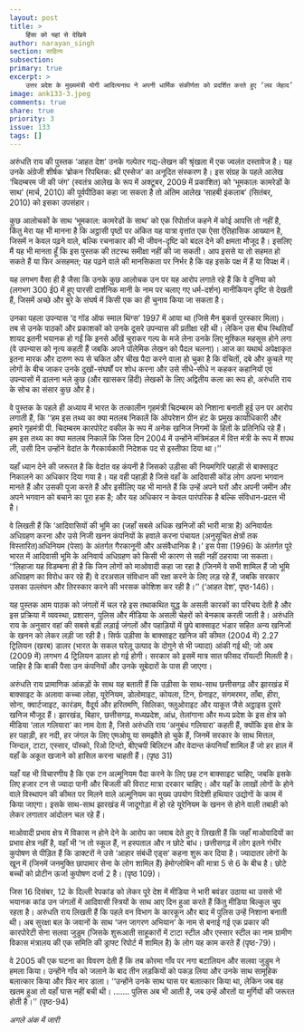 ```yaml
---
layout: post
title: >
    हिंसा को यहां से देखिये
author: narayan_singh
section: साहित्य
subsection:
primary: true
excerpt: >
    उत्तर प्रदेश के मुख्यमंत्री योगी आदित्यनाथ ने अपनी धार्मिक संकीर्णता को प्रदर्शित करते हुए ‘लव जेहाद’ के विरुद्ध कानून बनाने की तैयारी की है. अब हरियाणा के मुख्यमंत्री खट्टर कैसे पीछे रहते, उन्होंने भी ऐसा ही कानून अपने राज्य में भी बनाने की घोषणा कर दी है.
image: ank133-3.jpeg
comments: true
share: true
priority: 3
issue: 133
tags: []
---
```


अरुंधति राय की पुस्तक ‘आहत देश’ उनके गल्पेतर गद्य-लेखन की श्रृंखला में एक ज्वलंत दस्तावेज है। यह उनके अंग्रेजी शीर्षक ‘ब्रोकन रिपब्लिक: थ्री एस्सेज’ का अनूदित संस्करण है। इस संग्रह के पहले आलेख ‘चिदम्बरम जी की जंग’ (स्वतंत्र आलेख के रूप में अक्टूबर, 2009 में प्रकाशित) को ‘भूमकालः कामरेडों के साथ’ (मार्च, 2010) की पूर्वपीठिका कहा जा सकता है तो अंतिम आलेख ‘साहबी इंकलाब’ (सितंबर, 2010) को इसका उपसंहार।

कुछ आलोचकों के साथ ‘भूमकाल: कामरेडों के साथ’ को एक रिपोर्ताज कहने में कोई आपत्ति तो नहीं है, किंतु मेरा यह भी मानना है कि अट्ठासी पृष्ठों पर अंकित यह यात्रा वृत्तांत एक ऐसा ऐतिहासिक आख्यान है, जिसमें न केवल पढ़ने वाले, बल्कि रचनाकार की भी जीवन-दृष्टि को बदल देने की क्षमता मौजूद है। इसलिए मैं यह भी मानता हूँ कि इस पुस्तक की तटस्थ समीक्षा नहीं की जा सकती। आप इससे या तो सहमत हो सकते हैं या फिर असहमत; यह पढ़ने वाले की मानसिकता पर निर्भर है कि वह इसके पक्ष में हैं या विपक्ष में।

यह लगभग वैसा ही है जैसा कि उनके कुछ आलोचक उन पर यह आरोप लगाते रहे हैं कि वे दुनिया को (लगभग 300 ई0 में हुए पारसी दार्शनिक मानी के नाम पर चलाए गए धर्म-दर्शन) मानीकियन दृष्टि से देखती हैं, जिसमें अच्छे और बुरे के संघर्ष में किसी एक का ही चुनाव किया जा सकता है।

उनका पहला उपन्यास ‘द गॉड ऑफ स्माल थिंग्स’ 1997 में आया था (जिसे मैन बुकर्स पुरस्कार मिला)। तब से उनके पाठकों और प्रकाशकों को उनके दूसरे उपन्यास की प्रतीक्षा रही थी। लेकिन उस बीच स्थितियाँ शायद इतनी भयानक हो गईं कि इनसे आँखें चुराकर गल्प के मजे लेना उनके लिए मुश्किल महसूस होने लगा (वे उपन्यास को नृत्य कहती हैं जबकि अपने पॉलेमिक लेखन को पैदल चलना)। आज का यथार्थ अपेक्षाकृत इतना मारक और दारुण रूप से चकित और चीख पैदा करने वाला हो चुका है कि वंचितों, दबे और कुचले गए लोगों के बीच जाकर उनके दुखों-संघर्षों पर शोध करना और उसे सीधे-सीधे न कहकर कहानियों एवं उपन्यासों में ढालना भले कुछ (और खासकर हिंदी) लेखकों के लिए अद्वितीय कला का रूप हो, अरुंधति राय के सोच का संसार कुछ और है।

वे पुस्तक के पहले ही अध्याय में भारत के तत्कालीन गृहमंत्री चिदम्बरम को निशाना बनाती हुई उन पर आरोप लगाती हैं, कि ‘‘हम इस तथ्य का क्या मतलब निकालें कि ऑपरेशन ग्रीन हंट के प्रमुख कार्याधिकारी और हमारे गृहमंत्री पी. चिदम्बरम कारपोरेट वकील के रूप में अनेक खनिज निगमों के हितों के प्रतिनिधि रहे हैं। हम इस तथ्य का क्या मतलब निकालें कि जिस दिन 2004 में उन्होंने मंत्रिमंडल में वित्त मंत्री के रूप में शपथ ली, उसी दिन उन्होंने वेदांत के गैरकार्यकारी निदेशक पद से इस्तीफा दिया था।’’

यहाँ ध्यान देने की जरूरत है कि वेदांत वह कंपनी है जिसको उड़ीसा की नियमगिरि पहाड़ी से बाक्साइट निकालने का अधिकार दिया गया है। यह वही पहाड़ी है जिसे वहाँ के आदिवासी कोंड लोग अपना भगवान मानते हैं और उसकी पूजा करते हैं और इसीलिए यह भी मानते हैं कि उन्हें अपने घरों और अपनी जमीन और अपने भगवान को बचाने का पूरा हक है; और यह अधिकार न केवल पारंपरिक है बल्कि संविधान-प्रदत्त भी है।

वे लिखती हैं कि ‘आदिवासियों की भूमि का (जहाँ सबसे अधिक खनिजों की भारी मात्रा है) अनिवार्यतः अधिग्रहण करना और उसे निजी खनन कंपनियों के हवाले करना पंचायत (अनुसूचित क्षेत्रों तक विस्तारित)अधिनियम (पेसा) के अंतर्गत गैरकानूनी और असंवैधानिक है।’ इस पेसा (1996) के अंतर्गत पूरे भारत में आदिवासी भूमि के अनिवार्य अधिग्रहण को किसी भी कारण से सही नहीं ठहराया जा सकता। ‘‘लिहाजा यह विडम्बना ही है कि जिन लोगों को माओवादी कहा जा रहा है (जिनमें वे सभी शामिल हैं जो भूमि अधिग्रहण का विरोध कर रहे हैं) वे दरअसल संविधान की रक्षा करने के लिए लड़ रहे हैं, जबकि सरकार उसका उल्लंघन और तिरस्कार करने की भरसक कोशिश कर रही है।’’ (‘आहत देश’, पृष्ठ-146)।

यह पुस्तक आम पाठक को जंगलों में चल रहे इस तथाकथित युद्ध के असली कारकों का परिचय देती है और इस प्रक्रिया में व्यवस्था, प्रशासन, पुलिस और मीडिया के असली चेहरों को बेनकाब करती जाती है। अरुंधति राय के अनुसार वहां की सबसे बड़ी लड़ाई जंगलों और पहाड़ियों में छुपे बाक्साइट भंडार सहित अन्य खनिजों के खनन को लेकर लड़ी जा रही है। सिर्फ उड़ीसा के बाक्साइट खनिज की कीमत (2004 में) 2.27 ट्रिलियन (खरब) डालर (भारत के सकल घरेलू उत्पाद के दोगुने से भी ज्यादा) आंकी गई थी; जो अब (2009 में) लगभग 4 ट्रिलियन डालर हो गई होगी। सरकार को इसमें मात्र सात फीसद रॉयल्टी मिलती है। जाहिर है कि बाकी पैसा उन कंपनियों और उनके सूबेदारों के पास ही जाएगा।

अरुंधति राय प्रामाणिक आंकड़ों के साथ यह बताती हैं कि उड़ीसा के साथ-साथ छत्तीसगढ़ और झारखंड में बाक्साइट के अलावा कच्चा लोहा, यूरेनियम, डोलोमाइट, कोयला, टिन, ग्रेनाइट, संगमरमर, ताँबा, हीरा, सोना, क्वार्टजाइट, कारंडम, वैदूर्य और हरितमणि, सिलिका, फ्लुओराइट और याकूत जैसे अट्ठाइस दूसरे खनिज मौजूद हैं। झारखंड, बिहार, छत्तीसगढ़, मध्यप्रदेश, आंध्र, तेलांगाना और मध्य प्रदेश के इस क्षेत्र को मीडिया ‘लाल गलियारा’ का नाम देता है, जिसे अरुंधति राय ‘अनुबंध गलियारा’ कहती हैं, क्योंकि इस क्षेत्र के हर पहाड़ी, हर नदी, हर जंगल के लिए एमओयू या समझौते हो चुके हैं, जिनमें सरकार के साथ मित्तल, जिन्दल, टाटा, एस्सार, पॉस्को, रिओ टिन्टो, बीएचपी बिलिटन और वेदान्त कंपनियाँ शामिल हैं जो हर हाल में वहाँ के अकूत खजाने को हासिल करना चाहती हैं। (पृष्ठ 31)

यहाँ यह भी विचारणीय है कि एक टन अल्मूनियम पैदा करने के लिए छह टन बाक्साइट चाहिए, जबकि इसके लिए हजार टन से ज्यादा पानी और बिजली की विराट मात्रा दरकार चाहिए। और यहाँ के लाखों लोगों के होने वाले विस्थापन की कीमत पर मिलने वाले अल्मूनियम का मुख्य उपयोग विदेशी हथियार उद्योगों के काम में किया जाएगा। इसके साथ-साथ झारखंड में जादूगोड़ा में हो रहे यूरेनियम के खनन से होने वाली तबाही को लेकर लगातार आंदोलन चल रहे हैं।

माओवादी प्रभाव क्षेत्र में विकास न होने देने के आरोप का जवाब देते हुए वे लिखती हैं कि जहाँ माओवादियों का प्रभाव क्षेत्र नहीं है, वहाँ भी ‘न तो स्कूल हैं, न हस्पताल और न छोटे बांध। छत्तीसगढ़ में लोग इतने गंभीर कुपोषण से पीड़ित हैं कि डाक्टरों ने उसे ‘आहार संबंधी एड्स’ कहना शुरू कर दिया है। ज्यादातर लोगों के खून में (जिनमें जनमुक्ति छापामार सेना के लोग शामिल हैं) हेमोग्लोबिन की मात्रा 5 से 6 के बीच है। छोटे बच्चों को प्रोटीन ऊर्जा कुपोषण दर्जा 2 है। (पृष्ठ 109)।

जिस 16 दिसंबर, 12 के दिल्ली रेपकांड को लेकर पूरे देश में मीडिया ने भारी बवंडर उठाया था उससे भी भयानक कांड उन जंगलों में आदिवासी स्त्रियों के साथ आए दिन हुआ करते हैं किंतु मीडिया बिल्कुल चुप रहता है। अरुंधति राय लिखती हैं कि पहले वन विभाग के कारकून और बाद में पुलिस उन्हें निशाना बनाती थी। अब सुरक्षा बल के जवानों के साथ ‘जन जागरण अभियान’ के नाम से बनाई गई एक प्रकार की कारपोरेटी सेना सलवा जुडुम (जिसके शुरूआती साहूकारों में टाटा स्टील और एस्सार स्टील का नाम ग्रामीण विकास मंत्रालय की एक समिति की ड्राफ्ट रिपोर्ट में शामिल है) के लोग यह काम करते हैं (पृष्ठ-79)।

वे 2005 की एक घटना का विवरण देती हैं कि तब कोरमा गाँव पर नगा बटालियन और सलवा जुडुम ने हमला किया। उन्होंने गाँव को जलाने के बाद तीन लड़कियों को पकड़ लिया और उनके साथ सामूहिक बलात्कार किया और फिर मार डाला। ‘‘उन्होंने उनके साथ घास पर बलात्कार किया था, लेकिन जब वह खतम हुआ तो वहाँ घास नहीं बची थी। ....... पुलिस अब भी आती है, जब उन्हें औरतों या मुर्गियों की जरूरत होती है।’’ (पृष्ठ-94)

*अगले अंक में जारी*